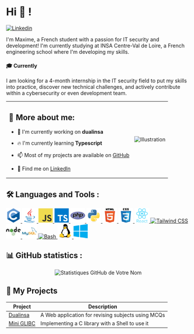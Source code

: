 # Hi 👋 !

[![Linkedin](https://img.shields.io/badge/-LinkedIn-blue?style=flat-square&logo=Linkedin&logoColor=white&link=https://www.linkedin.com/in/maximebgd)](https://www.linkedin.com/in/maxime-b%C3%A9goud-b9b90521a/)

I'm Maxime, a French student with a passion for IT security and development! I'm currently studying at INSA Centre-Val de Loire, a French engineering school where I'm developing my skills.


#### 🎓 Currently
I am looking for a 4-month internship in the IT security field to put my skills into practice, discover new technical challenges, and actively contribute within a cybersecurity or even development team.

<table>
  <tr>
    <td>

## 🌟 More about me:
- 🌱 I'm currently working on **dualinsa**
- 🔥 I'm currently learning **Typescript**
- 📫 Most of my projects are available on [GitHub](https://github.com/maximebgd)
- 📩 Find me on [LinkedIn](https://www.linkedin.com/in/maxime-b%C3%A9goud-b9b90521a/)

    </td>
    <td>
      <img src="/images/images.jpeg" alt="Illustration" width="300"/>
    </td>
  </tr>
</table>


## 🛠 Languages and Tools :
<p align="left">
  <a href="https://www.cprogramming.com/" target="_blank" rel="noreferrer">
    <img src="https://raw.githubusercontent.com/devicons/devicon/master/icons/c/c-original.svg" alt="C" width="40" height="40"/>
  </a>
  <a href="https://www.java.com" target="_blank" rel="noreferrer">
    <img src="https://raw.githubusercontent.com/devicons/devicon/master/icons/java/java-original.svg" alt="Java" width="40" height="40"/>
  </a>
  <a href="https://developer.mozilla.org/en-US/docs/Web/JavaScript" target="_blank" rel="noreferrer">
    <img src="https://raw.githubusercontent.com/devicons/devicon/master/icons/javascript/javascript-original.svg" alt="JavaScript" width="40" height="40"/>
  </a>
  <a href="https://www.typescriptlang.org/" target="_blank" rel="noreferrer">
    <img src="https://raw.githubusercontent.com/devicons/devicon/master/icons/typescript/typescript-original.svg" alt="TypeScript" width="40" height="40"/>
  </a>
  <a href="https://www.php.net" target="_blank" rel="noreferrer">
    <img src="https://raw.githubusercontent.com/devicons/devicon/master/icons/php/php-original.svg" alt="PHP" width="40" height="40"/>
  </a>
  <a href="https://www.python.org" target="_blank" rel="noreferrer">
    <img src="https://raw.githubusercontent.com/devicons/devicon/master/icons/python/python-original.svg" alt="Python" width="40" height="40"/>
  </a>
  <a href="https://www.w3.org/html/" target="_blank" rel="noreferrer">
    <img src="https://raw.githubusercontent.com/devicons/devicon/master/icons/html5/html5-original-wordmark.svg" alt="HTML" width="40" height="40"/>
  </a>
  <a href="https://www.w3schools.com/css/" target="_blank" rel="noreferrer">
    <img src="https://raw.githubusercontent.com/devicons/devicon/master/icons/css3/css3-original-wordmark.svg" alt="CSS" width="40" height="40"/>
  </a>
  <a href="https://reactjs.org/" target="_blank" rel="noreferrer">
    <img src="https://raw.githubusercontent.com/devicons/devicon/master/icons/react/react-original-wordmark.svg" alt="React" width="40" height="40"/>
  </a>
  <a href="https://tailwindcss.com/" target="_blank" rel="noreferrer">
    <img src="https://www.vectorlogo.zone/logos/tailwindcss/tailwindcss-icon.svg" alt="Tailwind CSS" width="40" height="40"/>
  </a>
  <a href="https://nodejs.org" target="_blank" rel="noreferrer">
    <img src="https://raw.githubusercontent.com/devicons/devicon/master/icons/nodejs/nodejs-original-wordmark.svg" alt="Node.js" width="40" height="40"/>
  </a>
  <a href="https://www.mysql.com/" target="_blank" rel="noreferrer">
    <img src="https://raw.githubusercontent.com/devicons/devicon/master/icons/mysql/mysql-original-wordmark.svg" alt="MySQL" width="40" height="40"/>
  </a>
  <a href="https://www.gnu.org/software/bash/" target="_blank" rel="noreferrer">
    <img src="https://www.vectorlogo.zone/logos/gnu_bash/gnu_bash-icon.svg" alt="Bash" width="40" height="40"/>
  </a>
  <a href="https://www.linux.org/" target="_blank" rel="noreferrer">
    <img src="https://raw.githubusercontent.com/devicons/devicon/master/icons/linux/linux-original.svg" alt="Linux" width="40" height="40"/>
  </a>
  <a href="https://www.microsoft.com/en-us/windows" target="_blank" rel="noreferrer">
    <img src="https://raw.githubusercontent.com/devicons/devicon/master/icons/windows8/windows8-original.svg" alt="Windows" width="40" height="40"/>
  </a>
</p>

## 📊 GitHub statistics :
<p align="center">
  <img src="https://github-readme-stats.vercel.app/api?username=maximebgd&show_icons=true&hide_border=true&count_private=true" alt="Statistiques GitHub de Votre Nom"/>
</p>

## 🚀 My Projects
| Project | Description |
|--------|-------------|
| [Dualinsa](https://github.com/SimonLeclere/dualinsa.git) | A Web application for revising subjects using MCQs |
| [Mini GLIBC](https://github.com/maximebgd/mini_glibc.git) | Implementing a C library with a Shell to use it |


